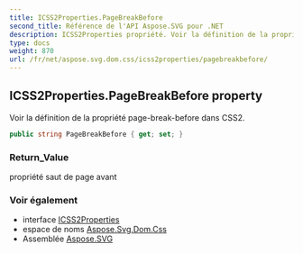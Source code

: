 ```yaml
---
title: ICSS2Properties.PageBreakBefore
second_title: Référence de l'API Aspose.SVG pour .NET
description: ICSS2Properties propriété. Voir la définition de la propriété pagebreakbefore dans CSS2.
type: docs
weight: 870
url: /fr/net/aspose.svg.dom.css/icss2properties/pagebreakbefore/
---
```

## ICSS2Properties.PageBreakBefore property

Voir la définition de la propriété page-break-before dans CSS2.

```csharp
public string PageBreakBefore { get; set; }
```

### Return_Value

propriété saut de page avant

### Voir également

* interface [ICSS2Properties](../)
* espace de noms [Aspose.Svg.Dom.Css](../../icss2properties/)
* Assemblée [Aspose.SVG](../../../)


